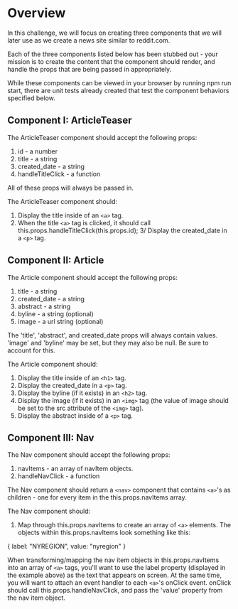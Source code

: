 # Overview

In this challenge, we will focus on creating three components that we will later use as we create a news site similar to reddit.com.  

Each of the three components listed below has been stubbed out - your mission is to create the content that the component should render, and handle the props that are being passed in appropriately. 

While these components can be viewed in your browser by running npm run start, there are unit tests already created that test the component behaviors specified below.  

## Component I: ArticleTeaser
The ArticleTeaser component should accept the following props:
1. id - a number
2. title - a string
3. created_date - a string
4. handleTitleClick - a function

All of these props will always be passed in.  

The ArticleTeaser component should:
1. Display the title inside of an `<a>` tag.
2. When the title `<a>` tag is clicked, it should call this.props.handleTitleClick(this.props.id);
3/ Display the created_date in a `<p>` tag.

## Component II: Article
The Article component should accept the following props:
1. title - a string
2. created_date - a string
3. abstract - a string
4. byline - a string (optional)
5. image - a url string (optional)

The 'title', 'abstract', and created_date props will always contain values.  'image' and 'byline' may be set, but they may also be null.  Be sure to account for this.

The Article component should:
1. Display the title inside of an `<h1>` tag.
2. Display the created_date in a `<p>` tag.
3. Display the byline (if it exists) in an `<h2>` tag.
4. Display the image (if it exists) in an `<img>` tag (the value of image should be set to the src attribute of the `<img>` tag).
5. Display the abstract inside of a `<p>` tag.


## Component III: Nav
The Nav component should accept the following props:
1. navItems - an array of navItem objects.
2. handleNavClick - a function

The Nav component should return a `<nav>` component that contains `<a>`'s as children - one for every item in the this.props.navItems array.  

The Nav component should:
1) Map through this.props.navItems to create an array of `<a>` elements.  The objects within this.props.navItems look something like this:  

{
  label: "NYREGION",
  value: "nyregion"
}

When transforming/mapping the nav item objects in this.props.navItems into an array of `<a>` tags, you'll want to use the label property (displayed in the example above) as the text that appears on screen.  At the same time, you will want to attach an event handler to each `<a>`'s onClick event.  onClick should call this.props.handleNavClick, and pass the 'value' property from the nav item object.

